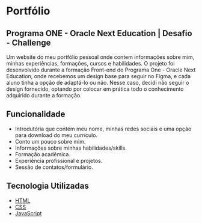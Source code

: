 # Portfólio

## Programa ONE - Oracle Next Education | Desafio - Challenge


Um website do meu portfólio pessoal onde contem informações sobre mim, minhas experiências, formações, cursos e habilidades. O projeto foi desenvolvido durante a formação Front-end do Programa One - Oracle Next Education, onde recebemos um design base para seguir no Figma, e cada aluno tinha a opção de adaptá-lo ou não. Nesse caso, decidi não seguir o design fornecido, optando por colocar em prática todo o conhecimento adquirido durante a formação.



## Funcionalidade

- Introdutória que contém meu nome, minhas redes sociais e uma opção para download do meu currículo.
- Conto um pouco sobre mim.
- Informações sobre minhas habilidades/skills.
- Formação acadêmica.
- Experiência profissional e projetos.
- Sessão de contatos/formulário.



## Tecnologia Utilizadas

- [HTML](https://developer.mozilla.org/pt-BR/docs/Web/HTML)
- [CSS](https://developer.mozilla.org/pt-BR/docs/Web/CSS)
- [JavaScript](https://developer.mozilla.org/pt-BR/docs/Web/JavaScript)
